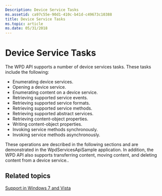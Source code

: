 ```yaml
---
Description: Device Service Tasks
ms.assetid: ca97c55e-90d1-410c-b41d-c49673c10388
title: Device Service Tasks
ms.topic: article
ms.date: 05/31/2018
---
```


# Device Service Tasks

The WPD API supports a number of device services tasks. These tasks include the following:

-   Enumerating device services.
-   Opening a device service.
-   Enumerating content on a device service.
-   Retrieving supported service events.
-   Retrieving supported service formats.
-   Retrieving supported service methods.
-   Retrieving supported abstract services.
-   Retrieving content-object properties.
-   Writing content-object properties.
-   Invoking service methods synchronously.
-   Invoking service methods asynchronously.

These operations are described in the following sections and are demonstrated in the WpdServicesApiSample application. In addition, the WPD API also supports transferring content, moving content, and deleting content from a device service..

## Related topics

<dl> <dt>

[Support in Windows 7 and Vista](support-in-windows-vista.md)
</dt> </dl>

 

 



